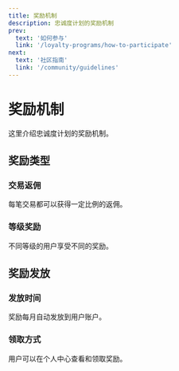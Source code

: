 ```yaml
---
title: 奖励机制
description: 忠诚度计划的奖励机制
prev:
  text: '如何参与'
  link: '/loyalty-programs/how-to-participate'
next:
  text: '社区指南'
  link: '/community/guidelines'
---
```


# 奖励机制

这里介绍忠诚度计划的奖励机制。

## 奖励类型

### 交易返佣

每笔交易都可以获得一定比例的返佣。

### 等级奖励

不同等级的用户享受不同的奖励。

## 奖励发放

### 发放时间

奖励每月自动发放到用户账户。

### 领取方式

用户可以在个人中心查看和领取奖励。
